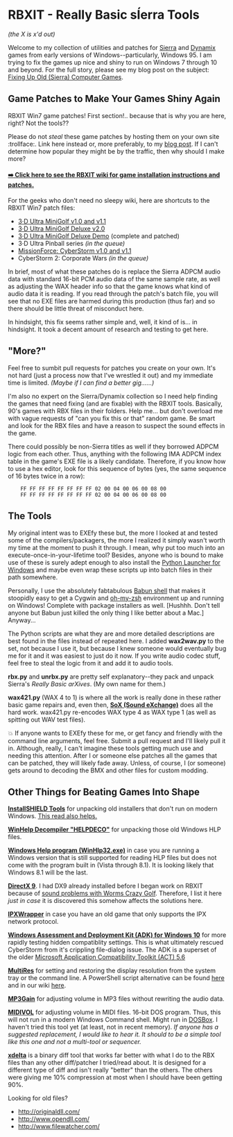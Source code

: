 # RBXIT - Really Basic sÍerra Tools
_(the X is x'd out)_

Welcome to my collection of utilities and patches for [Sierra](https://en.wikipedia.org/wiki/List_of_Sierra_Entertainment_video_games) and [Dynamix](https://en.wikipedia.org/wiki/Dynamix) games from early versions of Windows--particularly, Windows 95.  I am trying to fix the games up nice and shiny to run on Windows 7 through 10 and beyond.  For the full story, please see my blog post on the subject: [Fixing Up Old (Sierra) Computer Games](https://namethattech.wordpress.com/2016/01/18/fixing-up-old-computer-games/).


## Game Patches to Make Your Games Shiny Again

RBXIT Win7 game patches!  First section!.. because that is why you are here, right?  Not the tools??

Please do not _steal_ these game patches by hosting them on your own site :trollface:.  Link here instead or, more preferably, to my [blog post](https://namethattech.wordpress.com/2016/01/18/fixing-up-old-computer-games/).  If I can't determine how popular they might be by the traffic, then why should I make more?

#### [:arrow_right: Click here to see the RBXIT wiki for game installation instructions and patches.](https://github.com/juanitogan/rbxit/wiki)

For the geeks who don't need no sleepy wiki, here are shortcuts to the RBXIT Win7 patch files:

- [3·D Ultra MiniGolf v1.0 and v1.1](https://github.com/juanitogan/rbxit/releases/download/1.0.0.3d-ultra-minigolf-10-11.r1/3DUltraMiniGolf-10-11-Win7fix.exe)
- [3·D Ultra MiniGolf Deluxe v2.0](https://github.com/juanitogan/rbxit/releases/download/1.0.0.3d-ultra-minigolf-deluxe-20.r1/3DUltraMiniGolfDeluxe-20-Win7fix.exe)
- [3·D Ultra MiniGolf Deluxe Demo](https://github.com/juanitogan/rbxit/releases/download/1.0.0.3d-ultra-minigolf-deluxe-demo.0/3DUltraMiniGolfDeluxeDemo-complete-Win7fixed.zip) (complete and patched)
- 3·D Ultra Pinball series _(in the queue)_
- [MissionForce: CyberStorm v1.0 and v1.1](https://github.com/juanitogan/rbxit/releases/download/1.0.0.cyberstorm-10-11.r3/CyberStorm-10-11-Win7fix.r3.exe)
- CyberStorm 2: Corporate Wars _(in the queue)_

In brief, most of what these patches do is replace the Sierra ADPCM audio data with standard 16-bit PCM audio data of the same sample rate, as well as adjusting the WAX header info so that the game knows what kind of audio data it is reading.  If you read through the patch's batch file, you will see that no EXE files are harmed during this production (thus far) and so there should be little threat of misconduct here.

In hindsight, this fix seems rather simple and, well, it kind of is... in hindsight.  It took a decent amount of research and testing to get here.


## "More?"

Feel free to sumbit pull requests for patches you create on your own.  It's not hard (just a process now that I've wrestled it out) and my immediate time is limited.  _(Maybe if I can find a better gig......)_

I'm also no expert on the Sierra/Dynamix collection so I need help finding the games that need fixing (and are fixable) with the RBXIT tools.  Basically, 90's games with RBX files in their folders.  Help me... but don't overload me with vague requests of "can you fix this or that" random game.  Be smart and look for the RBX files and have a reason to suspect the sound effects in the game.

There could possibly be non-Sierra titles as well if they borrowed ADPCM logic from each other.  Thus, anything with the following IMA ADPCM index table in the game's EXE file is a likely candidate.  Therefore, if you know how to use a hex editor, look for this sequence of bytes (yes, the same sequence of 16 bytes twice in a row):
```
    FF FF FF FF FF FF FF FF 02 00 04 00 06 00 08 00
    FF FF FF FF FF FF FF FF 02 00 04 00 06 00 08 00
```


## The Tools

My original intent was to EXEfy these but, the more I looked at and tested some of the compilers/packagers, the more I realized it simply wasn't worth my time at the moment to push it through.  I mean, why put too much into an execute-once-in-your-lifetime tool?  Besides, anyone who is bound to make use of these is surely adept enough to also install the [Python Launcher for Windows](https://docs.python.org/3/using/windows.html#launcher) and maybe even wrap these scripts up into batch files in their path somewhere.

Personally, I use the absolutely fabtabulous [Babun shell](https://babun.github.io/) that makes it stoopidly easy to get a Cygwin and [oh-my-zsh](http://ohmyz.sh/) environment up and running on Windows!  Complete with package installers as well.  [Hushhh.  Don't tell anyone but Babun just killed the only thing I like better about a Mac.]  Anyway...

The Python scripts are what they are and more detailed descriptions are best found in the files instead of repeated here.  I added **wax2wav.py** to the set, not because I use it, but because I knew someone would eventually bug me for it and it was easiest to just do it now.  If you write audio codec stuff, feel free to steal the logic from it and add it to audio tools.

**rbx.py** and **unrbx.py** are pretty self explanatory--they pack and unpack Sierra's _Really Basic arXives_.  (My own name for them.)

**wax421.py** (WAX 4 to 1) is where all the work is really done in these rather basic game repairs and, even then, [**SoX (Sound eXchange)**](http://sox.sourceforge.net) does all the hard work.  wax421.py re-encodes WAX type 4 as WAX type 1 (as well as spitting out WAV test files).

:boom: If anyone wants to EXEfy these for me, or get fancy and friendly with the command line arguments, feel free.  Submit a pull request and I'll likely pull it in.  Although, really, I can't imagine these tools getting much use and needing this attention.  After I or someone else patches all the games that can be patched, they will likely fade away.  Unless, of course, I (or someone) gets around to decoding the BMX and other files for custom modding.


## Other Things for Beating Games Into Shape

[**InstallSHIELD Tools**](http://www.cdmediaworld.com/hardware/cdrom/files.shtml) for unpacking old installers that don't run on modern Windows.  [This read also helps.](http://blog.wisefaq.com/2010/07/24/how-to-open-an-installshield-data-cab-file/)

[**WinHelp Decompiler "HELPDECO"**](http://sourceforge.net/projects/helpdeco/) for unpacking those old Windows HLP files.

[**Windows Help program (WinHlp32.exe)**](https://support.microsoft.com/en-us/kb/917607) in case you are running a Windows version that is still supported for reading HLP files but does not come with the program built in (Vista through 8.1).  It is looking likely that Windows 8.1 will be the last.

[**DirectX 9**](https://www.microsoft.com/en-in/download/details.aspx?id=8109).  I had DX9 already installed before I began work on RBXIT because of [sound problems with Worms Crazy Golf](http://steamcommunity.com/app/70620/discussions/2/34094415776635336/#c451848855002491098).  Therefore, I list it here _just in case_ it is discovered this somehow affects the solutions here.

[**IPXWrapper**](http://www.solemnwarning.net/ipxwrapper/) in case you have an old game that only supports the IPX network protocol.

[**Windows Assessment and Deployment Kit (ADK) for Windows 10**](https://msdn.microsoft.com/en-us/windows/hardware/dn913721.aspx#adkwin10) for more rapidly testing hidden compatiblity settings.  This is what ultimately rescued CyberStorm from it's crippling file-dialog issue.  The ADK is a superset of the older [Microsoft Application Compatibility Toolkit (ACT) 5.6](https://www.microsoft.com/en-us/download/details.aspx?id=7352)

[**MultiRes**](http://www.entechtaiwan.com/util/multires.shtm) for setting and restoring the display resolution from the system tray or the command line.  A PowerShell script alternative can be found [here](http://blogs.technet.com/b/heyscriptingguy/archive/2010/07/07/hey-scripting-guy-how-can-i-change-my-desktop-monitor-resolution-via-windows-powershell.aspx) and in our wiki [here](https://github.com/juanitogan/rbxit/wiki/Display-resolution-shortcuts).

[**MP3Gain**](http://mp3gain.sourceforge.net/) for adjusting volume in MP3 files without rewriting the audio data.

[**MIDIVOL**](http://www.gnmidi.com/gnfreeen.htm) for adjusting volume in MIDI files.  16-bit DOS program.  Thus, this will not run in a modern Windows Command shell.  Might run in [DOSBox](http://www.dosbox.com/).  I haven't tried this tool yet (at least, not in recent memory).  _If anyone has a suggested replacement, I would like to hear it. It should to be a simple tool like this one and not a multi-tool or sequencer._

[**xdelta**](http://xdelta.org/) is a binary diff tool that works far better with what I do to the RBX files than any other diff/patcher I tried/read about.  It is designed for a different type of diff and isn't really "better" than the others.  The others were giving me 10% compression at most when I should have been getting 90%.

Looking for old files?
- http://originaldll.com/
- http://www.opendll.com/
- http://www.filewatcher.com/
